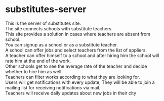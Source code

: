 # substitutes-server

This is the server of substitutes site.<br/>
The site connects schools with substitute teachers. <br />
          This site provides a solution in cases where teachers are absent from
          school. <br /> You can signup as a school or as a substitute teacher.
          <br />A school can offer jobs and select teachers from the list of
          appliers. <br />A teacher can offer himself to a school and after
          hiring him the school will rate him at the end of the work.
          <br />
          Other schools get to see the average rate of the teacher and decide
          whether to hire him as well. <br /> Teachers can filter works
          according to what they are looking for. <br />
          Users will get notifications with every update, They will be able to
          join a mailing list for receiving notifications via mail. <br />
          Teachers will receive daily updates about new jobs in their city
